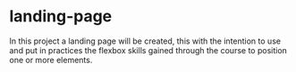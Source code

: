 # landing-page
In this project a landing page will be created, this with the intention to use and put in 
practices the flexbox skills gained through the course to position one or more elements.
